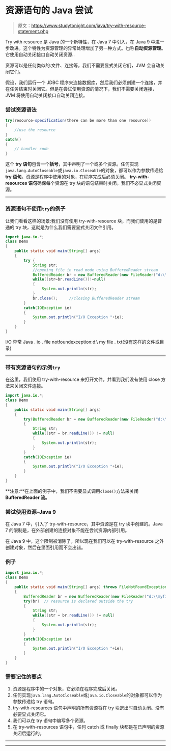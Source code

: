 # 资源语句的 Java 尝试

> 原文：<https://www.studytonight.com/java/try-with-resource-statement.php>

Try with resource 是 Java 的一个新特性，在 Java 7 中引入，在 Java 9 中进一步改进。这个特性为资源管理的异常处理增加了另一种方式。也称**自动资源管理**。它使用自动关闭接口自动关闭资源..

资源可以是任何类似的:文件、连接等，我们不需要显式关闭它们，JVM 会自动关闭它们。

假设，我们运行一个 JDBC 程序来连接数据库，然后我们必须创建一个连接，并在任务结束时关闭它。但是在尝试使用资源的情况下，我们不需要关闭连接，JVM 将使用自动关闭接口自动关闭连接。

### 尝试资源语法

```java
try(resource-specification(there can be more than one resource))
{
    //use the resource
}
catch()
{
    // handler code
} 
```

这个 **try 语句**包含一个**括号**，其中声明了一个或多个资源。任何实现`java.lang.AutoCloseable`或`java.io.Closeable`的对象，都可以作为参数传递给 **try 语句**。资源是程序中使用的对象，在程序完成后必须关闭。 **try-with-resources 语句**确保每个资源在 try 块的语句结束时关闭。我们不必显式关闭资源。

* * *

### 资源语句不使用`try`的例子

让我们看看这样的场景:我们没有使用 try-with-resource 块，而我们使用的是普通的 try 块，这就是为什么我们需要显式关闭文件引用。

```java
import java.io.*;
class Demo
{
	public static void main(String[] args)
	{
		try {
			String str;
			//opening file in read mode using BufferedReader stream
			BufferedReader br = new BufferedReader(new FileReader("d:\\myfile.txt"));
			while((str=br.readLine())!=null)
			{
				System.out.println(str);
			}
			br.close();     //closing BufferedReader stream
		}
		catch(IOException ie)
		{  
			System.out.println("I/O Exception "+ie);  
		}
	}
} 
```

I/O 异常 Java . io . file notfoundexception:d:\ my file . txt(没有这样的文件或目录)

* * *

### 带有资源语句的示例`try`

在这里，我们使用 try-with-resource 来打开文件，并看到我们没有使用 close 方法来关闭文件连接。

```java
import java.io.*;
class Demo
{
	public static void main(String[] args)
	{
		try(BufferedReader br = new BufferedReader(new FileReader("d:\\myfile.txt")))
		{
			String str;
			while((str = br.readLine()) != null)
			{
				System.out.println(str);
			}
		}
		catch(IOException ie)
		{  
			System.out.println("I/O Exception "+ie);  
		}
	}
} 
```

**注意:**在上面的例子中，我们不需要显式调用`close()`方法来关闭 **BufferedReader 流。**

### 尝试使用资源–Java 9

在 Java 7 中，引入了 try-with-resource，其中资源是在 try 块中创建的。Java 7 的限制是，在外部创建的连接对象不能在尝试资源内部引用。

在 Java 9 中，这个限制被消除了，所以现在我们可以在 try-with-resource 之外创建对象，然后在里面引用而不会出错。

### 例子

```java
import java.io.*;
class Demo
{
	public static void main(String[] args) throws FileNotFoundException
	{
		BufferedReader br = new BufferedReader(new FileReader("d:\\myfile.txt"));
		try(br)  // resource is declared outside the try
		{
			String str;
			while((str = br.readLine()) != null)
			{
				System.out.println(str);
			}
		}
		catch(IOException ie)
		{  
			System.out.println("I/O Exception "+ie);  
		}
	}
} 
```

### 需要记住的要点

1.  资源是程序中的一个对象，它必须在程序完成后关闭。
2.  任何实现`java.lang.AutoCloseable`或`java.io.Closeable`的对象都可以作为参数传递给 try 语句。
3.  try-with-resources 语句中声明的所有资源将在 try 块退出时自动关闭。没有必要显式关闭它。
4.  我们可以在 try 语句中编写多个资源。
5.  在 try-with-resources 语句中，任何 catch 或 finally 块都是在已声明的资源关闭后运行的。

* * *

* * *